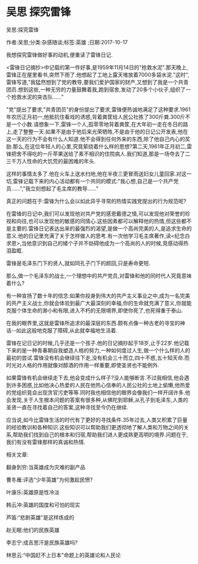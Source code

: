 # 吴思  探究雷锋    
    
吴思:探究雷锋    
作者:吴思;分类:杂感随谈;标签:英雄 ;日期:2017-10-17    
我想探究雷锋做好事的动机,便重读了雷锋日记.    
<雷锋日记摘抄>中记载的第一件好事,是1959年11月14日的"抢救水泥".那天晚上,雷锋正在屋里看书,突然下雨了.他想起了工地上露天堆放着7000多袋水泥."这时",雷锋写道,"我猛然想到了党的教导,要我们爱护国家的财产,又想到了我是一个共青团员.想到这些,一种无穷的力量鼓舞着我,跑到宿舍,发动了20多个小伙子,组织了一个抢救水泥的突击队......"    
"党"提出了要求,"共青团员"的身份提出了要求,雷锋便热诚地满足了这种要求.1961年农历正月初一,他抵抗住看戏的诱惑,背着粪筐给人民公社拣了300斤粪.300斤不是一个小数.请想象一下,雷锋一个人,孤零零地背着粪筐,在大年初一走在冬日的路上,走了整整一天.如果不是由于他后来光荣牺牲,不是由于他的日记公开发表,他在这一天的行为不会有什么人知道.他不会得到任何外来的东西,除了他自己内心的奖励.那么,在这位年轻人的心里,究竟萦绕着什么样的思想?第二天,1961年正月初二,雷锋把舍不得吃的一斤苹果送给了素不相识的住院病人.我们知道,那是一场夺去了二三千万人性命的大饥荒的最困难的年头.    
这样的事情太多了.他在火车上送水扫地,他在半夜三更冒雨送妇女儿童回家.对这一切,雷锋记载下来的内心活动都有一个共同的模式:"我心想,自己是一个共产党员......","我立刻想起了毛主席的教导......"    
真正的问题在于:雷锋为什么会以如此异乎寻常的热情实践党提出的行为规范呢?    
在雷锋的日记中,我们可以发现他对共产党的感恩戴德之情,可以发现他对荣誉的珍视和向往,也可以发现他的敏感的同情心.这些因素都可以解释他的热情,但这些都不是主要的.雷锋日记表达出来的最强烈的渴望,是做一个高尚完美的人,是追求生命的意义.他的日记里充满了关于怎样做人的思考.有一次他学习毛主席著作,读<纪念白求恩>,当他意识到自己的矮个子并不妨碍他成为一个高尚的人的时候,竞感动得热泪盈眶.    
雷锋是毛泽东门下的贤人,就如同孔子门下的颜回,只是寿命更短.    
那么,做一个毛泽东的战士,一个理想中的共产党员,对雷锋和他的同时代人究竟意味着什么?    
有一种宣扬了数十年的信念:如果你投身到伟大的共产主义事业之中,成为一名完美的共产主义战士,你就会体验到最广大最深刻的幸福,你的生命就充满了意义,你就能克服个体生命的渺小和有限,进入不朽的无限境界,即使你死了,也死得重于泰山.    
在我的眼界里,这就是雷锋所追求的最深层的东西.颇有点像一种古老的寻宝的神话--如此这般地克服了障碍,从此就幸福地生活着.    
雷锋在记日记的时候,几乎还是一个孩子.他的日记摘抄起于18岁,止于22岁.他记载下来的是一种青春期自我塑造人格的努力,一种如何度过人生,做一个什么样的人的最初的尝试.雷锋没有机会继续往下走,没有机会三十而立,四十不惑,五十知天命.而时光对人格的作用就像对醇酒的作用一样重要,即使圣贤也不能例外.    
如果雷锋有机会继续走下去,他会变成什么样子?没人能够断言.不过我相信,他会遇到许多困惑,比如他决心热爱的人民在他热心信奉的人民公社的土地上偷懒,他热爱的党组织竟会出现贪官污吏等等.同时我也相信他的眼界会像我们一样开阔许多.他会发现,关于人生根本问题的答案有很多种,从佛陀到耶稣,从孔子到毛泽东,人类的圣贤一直在寻找着自己的答案,这种寻找至今仍在继续.    
应当说,如今比雷锋生活的时代有了更好的寻找条件.35年过去,人类又积累了巨量的经验教训和各种知识.这些知识可以帮助我们更透彻地了解人类和万物之间的关系,帮助我们找到自己的根本和归宿,帮助我们进人更成熟更高明的境界.问题在于,我们有没有雷锋那样的真诚和热情.    
    
相关文章:    
翻身到穷:当英雄成为灾难的副产品    
曹冬雁:评选“少年英雄"为何激起民愤?    
叶康乐:英雄原是性冷淡    
韩云冲:英雄的国度和可怕的现实    
芦笛:“悲剧英雄"是这样炼成的    
赵无眠:他们的民族英雄    
李志宁:成吉思汗是民族英雄吗?    
林思云:“中国赶不上日本"命题上的英雄论和人民论